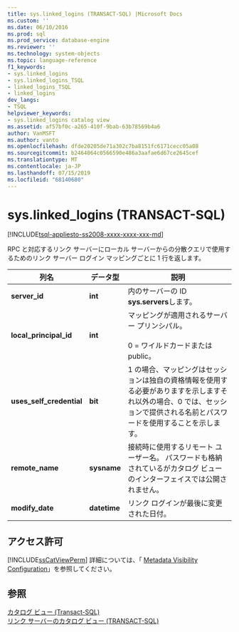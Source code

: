 ```yaml
---
title: sys.linked_logins (TRANSACT-SQL) |Microsoft Docs
ms.custom: ''
ms.date: 06/10/2016
ms.prod: sql
ms.prod_service: database-engine
ms.reviewer: ''
ms.technology: system-objects
ms.topic: language-reference
f1_keywords:
- sys.linked_logins
- sys.linked_logins_TSQL
- linked_logins_TSQL
- linked_logins
dev_langs:
- TSQL
helpviewer_keywords:
- sys.linked_logins catalog view
ms.assetid: af57bf0c-a265-410f-9bab-63b78569b4a6
author: VanMSFT
ms.author: vanto
ms.openlocfilehash: dfde20205de71a302c7ba8151fc6171cecc05a08
ms.sourcegitcommit: b2464064c0566590e486a3aafae6d67ce2645cef
ms.translationtype: MT
ms.contentlocale: ja-JP
ms.lasthandoff: 07/15/2019
ms.locfileid: "68140680"
---
```

# <a name="syslinkedlogins-transact-sql"></a>sys.linked_logins (TRANSACT-SQL)
[!INCLUDE[tsql-appliesto-ss2008-xxxx-xxxx-xxx-md](../../includes/tsql-appliesto-ss2008-xxxx-xxxx-xxx-md.md)]

  RPC と対応するリンク サーバーにローカル サーバーからの分散クエリで使用するためのリンク サーバー ログイン マッピングごとに 1 行を返します。  
  
|列名|データ型|説明|  
|-----------------|---------------|-----------------|  
|**server_id**|**int**|内のサーバーの ID **sys.servers**します。|  
|**local_principal_id**|**int**|マッピングが適用されるサーバー プリンシパル。<br /><br /> 0 = ワイルドカードまたは public。|  
|**uses_self_credential**|**bit**|1 の場合、マッピングはセッションは独自の資格情報を使用する必要がありますを示しますそれ以外の場合、0 では、セッションで提供される名前とパスワードを使用することを示します。|  
|**remote_name**|**sysname**|接続時に使用するリモート ユーザー名。 パスワードも格納されているがカタログ ビューのインターフェイスでは公開されません。|  
|**modify_date**|**datetime**|リンク ログインが最後に変更された日付。|  
  
## <a name="permissions"></a>アクセス許可  
 [!INCLUDE[ssCatViewPerm](../../includes/sscatviewperm-md.md)] 詳細については、「 [Metadata Visibility Configuration](../../relational-databases/security/metadata-visibility-configuration.md)」を参照してください。  
  
## <a name="see-also"></a>参照  
 [カタログ ビュー &#40;Transact-SQL&#41;](../../relational-databases/system-catalog-views/catalog-views-transact-sql.md)   
 [リンク サーバーのカタログ ビュー &#40;TRANSACT-SQL&#41;](../../relational-databases/system-catalog-views/linked-servers-catalog-views-transact-sql.md)  
  
  
